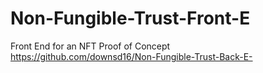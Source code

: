 # Non-Fungible-Trust-Front-E

Front End for an NFT Proof of Concept <br>
https://github.com/downsd16/Non-Fungible-Trust-Back-E-
